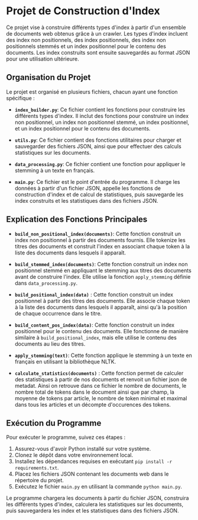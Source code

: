# Projet de Construction d'Index

Ce projet vise à construire différents types d'index à partir d'un ensemble de documents web obtenus grâce à un crawler. Les types d'index incluent des index non positionnels, des index positionnels, des index non positionnels stemmés et un index positionnel pour le contenu des documents. Les index construits sont ensuite sauvegardés au format JSON pour une utilisation ultérieure.

## Organisation du Projet

Le projet est organisé en plusieurs fichiers, chacun ayant une fonction spécifique :

- **`index_builder.py`**: Ce fichier contient les fonctions pour construire les différents types d'index. Il inclut des fonctions pour construire un index non positionnel, un index non positionnel stemmé, un index positionnel, et un index positionnel pour le contenu des documents.

- **`utils.py`**: Ce fichier contient des fonctions utilitaires pour charger et sauvegarder des fichiers JSON, ainsi que pour effectuer des calculs statistiques sur les documents.

- **`data_processing.py`**: Ce fichier contient une fonction pour appliquer le stemming à un texte en français.

- **`main.py`**: Ce fichier est le point d'entrée du programme. Il charge les données à partir d'un fichier JSON, appelle les fonctions de construction d'index et de calcul de statistiques, puis sauvegarde les index construits et les statistiques dans des fichiers JSON.

## Explication des Fonctions Principales

- **`build_non_positional_index(documents)`**: Cette fonction construit un index non positionnel à partir des documents fournis. Elle tokenize les titres des documents et construit l'index en associant chaque token à la liste des documents dans lesquels il apparaît.

- **`build_stemmed_index(documents)`**: Cette fonction construit un index non positionnel stemmé en appliquant le stemming aux titres des documents avant de construire l'index. Elle utilise la fonction `apply_stemming` définie dans `data_processing.py`.

- **`build_positional_index(data)`** : Cette fonction construit un index positionnel à partir des titres des documents. Elle associe chaque token à la liste des documents dans lesquels il apparaît, ainsi qu'à la position de chaque occurrence dans le titre.

- **`build_content_pos_index(data)`**: Cette fonction construit un index positionnel pour le contenu des documents. Elle fonctionne de manière similaire à `build_positional_index`, mais elle utilise le contenu des documents au lieu des titres.

- **`apply_stemming(text)`**: Cette fonction applique le stemming à un texte en français en utilisant la bibliothèque NLTK.

- **`calculate_statistics(documents)`** : Cette fonction permet de calculer des statistiques à partir de nos documents et renvoit un fichier json de metadat. Ainsi on retrouve dans ce fichier le nombre de documents, le nombre total de tokens dans le document ainsi que par champ, la moyenne de tokens par article, le nombre de token minimal et maximal dans tous les articles et un décompte d'occurences des tokens.                         

## Exécution du Programme

Pour exécuter le programme, suivez ces étapes :

1. Assurez-vous d'avoir Python installé sur votre système.
2. Clonez le dépôt dans votre environnement local.
3. Installez les dépendances requises en exécutant `pip install -r requirements.txt`.
4. Placez les fichiers JSON contenant les documents web dans le répertoire du projet.
5. Exécutez le fichier `main.py` en utilisant la commande `python main.py`.

Le programme chargera les documents à partir du fichier JSON, construira les différents types d'index, calculera les statistiques sur les documents, puis sauvegardera les index et les statistiques dans des fichiers JSON.